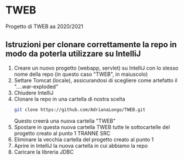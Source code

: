 # TWEB
Progetto di TWEB aa 2020/2021


## Istruzioni per clonare correttamente la repo in modo da poterla utilizzare su IntelliJ

1. Creare un nuovo progetto (webapp, servlet) su IntelliJ con lo stesso nome della repo (in questo caso "TWEB", in maiuscolo)
2. Settare Tomcat (locale), assicurandosi di scegliere come artefatto il "....war-exploded"
3. Chiudere IntelliJ
4. Clonare la repo in una cartella di nostra scelta
      ```bash
      git clone https://github.com/AdrianaLongo/TWEB.git
      ```
   Questo creerà una nuova cartella "TWEB"
5. Spostare in questa nuova cartella TWEB tutte le sottocartelle del progetto creato al punto 1 TRANNE SRC
6. Eliminare la vecchia cartella del progetto creato al punto 1
7. Aprire in IntelliJ la nuova cartella in cui abbiamo la repo
8. Caricare la libreria JDBC

